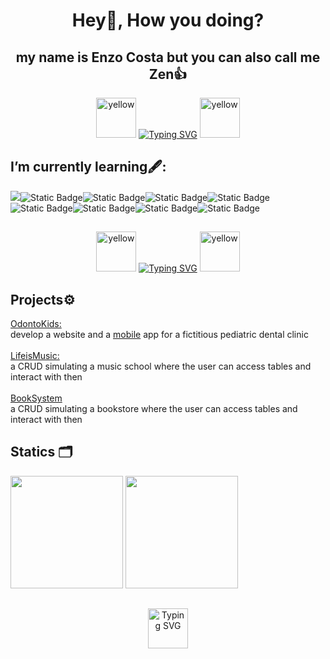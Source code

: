 <div align="center">

# Hey👋, How you doing? 

</div>
<div align="center">

## my name is Enzo Costa but you can also call me Zen👍

</div>

<div align="center">
<a href="https://emoji.gg/emoji/56784-yellow"><img src="https://cdn3.emoji.gg/emojis/56784-yellow.gif" width="64px" height="64px" alt="yellow"></a>
<a href="https://git.io/typing-svg"><img src="https://readme-typing-svg.herokuapp.com?font=Caveat&size=30&pause=1000&color=F7D913&center=true&width=435&lines=That+is+my+github+profile;+Take+a+look+and+enjoy%F0%9F%91%8B%F0%9F%99%82" alt="Typing SVG" /></a>
<a href="https://emoji.gg/emoji/56784-yellow"><img src="https://cdn3.emoji.gg/emojis/56784-yellow.gif" width="64px" height="64px" alt="yellow"></a>
</div>
 
  
## I’m currently learning🖋️:
<img src="https://img.shields.io/badge/PHP-%23777BB4?style=for-the-badge&logo=php&logoColor=%23777BB4&labelColor=%23000000"/><img alt="Static Badge" src="https://img.shields.io/badge/MySQL-%234479A1?style=for-the-badge&logo=mysql&logoColor=%23ffffff&labelColor=%23000000"><img alt="Static Badge" src="https://img.shields.io/badge/Laravel-%23FF2D20?style=for-the-badge&logo=laravel&logoColor=%23ffffff&labelColor=%23000000"><img alt="Static Badge" src="https://img.shields.io/badge/Kotlin-%237F52FF?style=for-the-badge&logo=kotlin&logoColor=%237F52FF&labelColor=%23000000"><img alt="Static Badge" src="https://img.shields.io/badge/MariaDB-%23003545?style=for-the-badge&logo=kotlin&logoColor=%23003545&labelColor=%23000000"><img alt="Static Badge" src="https://img.shields.io/badge/c%2B%2B-%23A8B9CC?style=for-the-badge&logo=cplusplus&logoColor=%23A8B9CC&labelColor=%23000000"><img alt="Static Badge" src="https://img.shields.io/badge/FireBase-%23DD2C00?style=for-the-badge&logo=firebase&logoColor=%23DD2C00&labelColor=%23000000"><img alt="Static Badge" src="https://img.shields.io/badge/React-%2361DAFB?style=for-the-badge&logo=react&logoColor=%2361DAFB&labelColor=%23000000"><img alt="Static Badge" src="https://img.shields.io/badge/jetpackcompose-%234285F4?style=for-the-badge&logo=react&logoColor=%234285F4&labelColor=%23000000">

## 
<div align="center">
<a href="https://emoji.gg/emoji/56784-yellow"><img src="https://cdn3.emoji.gg/emojis/56784-yellow.gif" width="64px" height="64px" alt="yellow"></a>
<a href="https://git.io/typing-svg"><img src="https://readme-typing-svg.herokuapp.com?font=Caveat&size=30&pause=1000&color=F7D913&center=true&width=435&lines=+Life+is+like+a+garden;make+it+beutiful" alt="Typing SVG" /></a>
<a href="https://emoji.gg/emoji/56784-yellow"><img src="https://cdn3.emoji.gg/emojis/56784-yellow.gif" width="64px" height="64px" alt="yellow"></a>

 </div>

## Projects⚙️

<a href="https://github.com/gustavorods/2023_odonto_kids" text-decoration=none>OdontoKids: </a> 
<br>
develop a website and a <a href = "https://github.com/gustavorods/2024_odontoKids_mobile.git">mobile</a> app for a fictitious pediatric dental clinic
<br><br>
<a href="https://github.com/EnzoCostaPaz/LifeisMusic.git">LifeisMusic: </a>
<br>
a CRUD simulating a music school where the user can access tables and interact with then
<br><br>
<a href="https://github.com/EnzoCostaPaz/Livraria-BD.git">BookSystem</a>
<br>
a CRUD simulating a bookstore where the user can access tables and interact with then

   ## Statics 🗂️
  <div align="center>
<a href="https://github.com/EnzoCostaPaz">
<img loading="lazy" height="180em" src="https://github-readme-stats.vercel.app/api/top-langs/?username=EnzoCostaPaz&layout=compact&langs_count=7&theme=dracula"/>
<img loading="lazy" height="180em" src="https://github-readme-stats.vercel.app/api?username=EnzoCostaPaz&show_icons=true&theme=dracula&include_all_commits=true&count_private=true"/>
</div>
 
 ##
 
 <div align="center">
<a href="https://git.io/typing-svg"><img src="https://readme-typing-svg.herokuapp.com?font=Bookman+Old+Style&duration=3500&pause=1000&color=F7F7F7&background=AC992200&random=false&width=435&lines=Thanks+for+watching+this+far%E2%9C%8C%EF%B8%8F;Have+a+nice+day%F0%9F%98%8E" alt="Typing SVG"widht = "64px" height = "64px" /></a>
</div>
